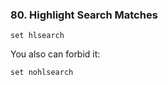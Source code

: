 ### 80. Highlight Search Matches

```
set hlsearch
```

You also can forbid it:
```
set nohlsearch
```
